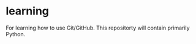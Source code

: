 learning
========

For learning how to use Git/GitHub.
This repositorty will contain primarily Python.
